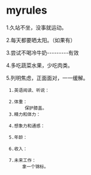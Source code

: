 # myrules
1.久站不坐，没事就运动。

2.每天都要晒太阳。（如果有）

3.尝试不喝冷牛奶---------有效

4.多吃蔬菜水果，少吃肉类。

5.列明焦虑，正面面对，一一缓解。
     
     1.英语阅读、听说：
     
     2.体重：
           保护膝盖。
     3.精力和体力：
     
     4.想象力和通感：
     
     5.年龄：
     
     6.收入：
     
     7.未来工作：
          拿一个锦标。
